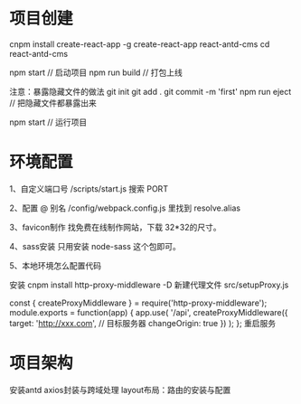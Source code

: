 # 项目创建

cnpm install create-react-app -g
create-react-app react-antd-cms
cd react-antd-cms

npm start  // 启动项目
npm run build  // 打包上线

注意：暴露隐藏文件的做法
git init
git add .
git commit -m 'first'
npm run eject  // 把隐藏文件都暴露出来

npm start  // 运行项目


# 环境配置

1、自定义端口号 /scripts/start.js 搜索 PORT

2、配置 @ 别名 /config/webpack.config.js 里找到 resolve.alias

3、favicon制作 找免费在线制作网站，下载 32*32的尺寸。

4、sass安装 只用安装 node-sass 这个包即可。

5、本地环境怎么配置代码

安装 cnpm install http-proxy-middleware -D 新建代理文件 src/setupProxy.js

const { createProxyMiddleware } = require('http-proxy-middleware');
module.exports = function(app) {
  app.use(
    '/api',
    createProxyMiddleware({
      target: 'http://xxx.com',   // 目标服务器
      changeOrigin: true
    })
  );
};
重启服务


# 项目架构

安装antd
axios封装与跨域处理
layout布局：路由的安装与配置
